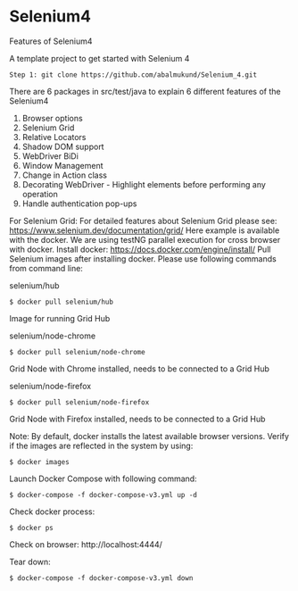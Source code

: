 # Selenium4
Features of Selenium4

A template project to get started with Selenium 4

```
Step 1: git clone https://github.com/abalmukund/Selenium_4.git
```

There are 6 packages in src/test/java to explain 6 different features of the Selenium4
1. Browser options
2. Selenium Grid
3. Relative Locators
4. Shadow DOM support
5. WebDriver BiDi
6. Window Management
7. Change in Action class
8. Decorating WebDriver - Highlight elements before performing any operation
9. Handle authentication pop-ups

For Selenium Grid:
For detailed features about Selenium Grid please see: https://www.selenium.dev/documentation/grid/
Here example is available with the docker. We are using testNG parallel execution for cross browser with docker.
Install docker: https://docs.docker.com/engine/install/
Pull Selenium images after installing docker. Please use following commands from command line:

selenium/hub
```
$ docker pull selenium/hub
```
Image for running Grid Hub

selenium/node-chrome
```
$ docker pull selenium/node-chrome
```
Grid Node with Chrome installed, needs to be connected to a Grid Hub

selenium/node-firefox
```
$ docker pull selenium/node-firefox
```
Grid Node with Firefox installed, needs to be connected to a Grid Hub

Note: By default, docker installs the latest available browser versions.
Verify if the images are reflected in the system by using:
```
$ docker images
```

Launch Docker Compose with following command:
```
$ docker-compose -f docker-compose-v3.yml up -d
```

Check docker process:
```
$ docker ps
```

Check on browser: http://localhost:4444/

Tear down:
```
$ docker-compose -f docker-compose-v3.yml down
```